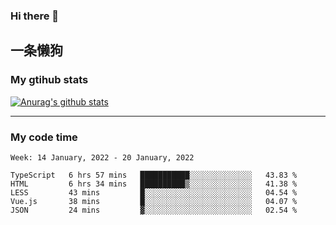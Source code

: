 ### Hi there 👋

## 一条懒狗
<!--
**kiss-me-quickly/kiss-me-quickly** is a ✨ _special_ ✨ repository because its `README.md` (this file) appears on your GitHub profile.

Here are some ideas to get you started:

- 🔭 I’m currently working on ...
- 🌱 I’m currently learning ...
- 👯 I’m looking to collaborate on ...
- 🤔 I’m looking for help with ...
- 💬 Ask me about ...
- 📫 How to reach me: ...
- 😄 Pronouns: ...
- ⚡ Fun fact: ...
-->


### My gtihub stats

[![Anurag's github stats](https://github-readme-stats.vercel.app/api?username=kiss-me-quickly)](https://github.com/anuraghazra/github-readme-stats)

***

### My code time

<!--START_SECTION:waka-->
```text
Week: 14 January, 2022 - 20 January, 2022

TypeScript   6 hrs 57 mins   ███████████░░░░░░░░░░░░░░   43.83 % 
HTML         6 hrs 34 mins   ██████████▒░░░░░░░░░░░░░░   41.38 % 
LESS         43 mins         █░░░░░░░░░░░░░░░░░░░░░░░░   04.54 % 
Vue.js       38 mins         █░░░░░░░░░░░░░░░░░░░░░░░░   04.07 % 
JSON         24 mins         ▓░░░░░░░░░░░░░░░░░░░░░░░░   02.54 % 
```
<!--END_SECTION:waka-->
